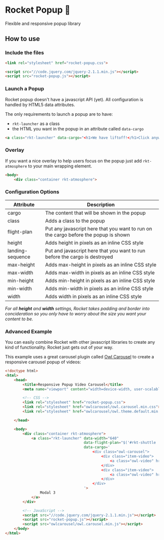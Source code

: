 Rocket Popup 🚀
==============

Flexible and responsive popup library


How to use
----------

### Include the files

```html
<link rel="stylesheet" href="rocket-popup.css">

<script src="//code.jquery.com/jquery-2.1.1.min.js"></script>
<script src="rocket-popup.js"></script>
```

### Launch a Popup

Rocket popup doesn't have a javascript API (yet).
All configuration is handled by HTML5 data attributes.

The only requirements to launch a popup are to have:
* `rkt-launcher` as a class
* the HTML you want in the popup in an attribute called `data-cargo`

```html
<a class="rkt-launcher" data-cargo="<h1>We have liftoff!</h1>Click anywhere to close">5, 4, 3, 2, 1</a>
```

### Overlay

If you want a nice overlay to help users focus on the popup just add `rkt-atmosphere` to your main wrapping element.

```html
<body>
	<div class="container rkt-atmosphere">
```

### Configuration Options

| Attribute        | Description                                                                         |
| ---------------- | ----------------------------------------------------------------------------------- |
| cargo            | The content that will be shown in the popup                                         |
| class            | Adds a class to the popup                                                           |
| flight-plan      | Put any javascript here that you want to run on the cargo before the popup is shown |
| height           | Adds height in pixels as an inline CSS style                                        |
| landing-sequence | Put and javascript here that you want to run before the cargo is destroyed          |
| max-height       | Adds max-height in pixels as an inline CSS style                                    |
| max-width        | Adds max-width in pixels as an inline CSS style                                     |
| min-height       | Adds min-height in pixels as an inline CSS style                                    |
| min-width        | Adds min-width in pixels as an inline CSS style                                     |
| width            | Adds width in pixels as an inline CSS style                                         |

_For all **height** and **width** settings, Rocket takes padding and border into concideration so you only have to worry about the size you want your content to be._


### Advanced Example

You can easily combine Rocket with other javascript libraries to create any kind of functionality.
Rocket just gets out of your way.

This example uses a great carousel plugin called [Owl Carousel](http://owlcarousel.owlgraphic.com/) to create a responsive carousel popup of videos:

```html
<!doctype html>
<html>
	<head>
		<title>Responsive Popup Video Carousel</title>
		<meta name="viewport" content="width=device-width, user-scalable=no">

		<!-- CSS -->
		<link rel="stylesheet" href="rocket-popup.css">
		<link rel="stylesheet" href="owlcarousel/owl.carousel.min.css">
		<link rel="stylesheet" href="owlcarousel/owl.theme.default.min.css">

	</head>

	<body>
		<div class="container rkt-atmosphere">
			<a class="rkt-launcher" data-width="640"
									data-flight-plan="$('#rkt-shuttle .owl-carousel').owlCarousel({ items:1, nav:true, video:true, lazyLoad:true });"
									data-cargo='
										<div class="owl-carousel">
											<div class="item-video">
												<a class="owl-video" href="https://www.youtube.com/watch?v=FohBsp2eYqg"></a>
											</div>
											<div class="item-video">
												<a class="owl-video" href="https://www.youtube.com/watch?v=ViBzl1eQT0A"></a>
											</div>
										</div>
									'>
				Modal 3
			</a>
		</div>

		<!-- JavaScript -->
		<script src="//code.jquery.com/jquery-2.1.1.min.js"></script>
		<script src="rocket-popup.js"></script>
		<script src="owlcarousel/owl.carousel.min.js"></script>
	</body>
</html>

